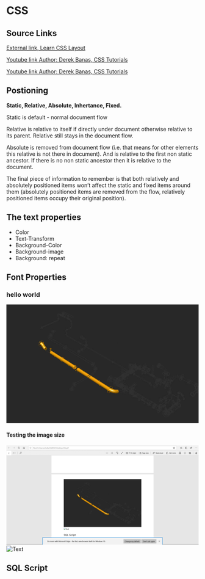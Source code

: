 # CSS

## Source Links

[External link, Learn CSS Layout](http://learnlayout.com/toc.html)

[Youtube link Author: Derek Banas, CSS Tutorials](https://www.youtube.com/watch?v=CUxH_rWSI1k "CSS3 Tutorials")

[Youtube link Author: Derek Banas, CSS Tutorials](https://www.youtube.com/watch?v=mqLI2oN6rXQ)

## Postioning

**Static, Relative, Absolute, Inhertance, Fixed.**

Static is default - normal document flow

Relative is relative to itself if directly under document otherwise relative to its parent. Relative still stays in the document flow.

Absolute is removed from document flow (i.e. that means for other elements this relative is not there in document).
And is relative to the first non static ancestor. If there is no non static ancestor then it is relative to the document.

The final piece of information to remember is that both relatively and absolutely positioned items won’t affect the static and fixed items around them (absolutely positioned items are removed from the flow, relatively positioned items occupy their original position).

## The text properties

- Color
- Text-Transform
- Background-Color
- Background-image
- Background: repeat

## Font Properties

### hello world

![Drawing1](./images/Drawing.png)

#### Testing the image size

![Drawing3](./images/Drawing3.png)
<img src="file:///./BookNotes/Drawing.png" alt="Text" width="500px"/>

## SQL Script
